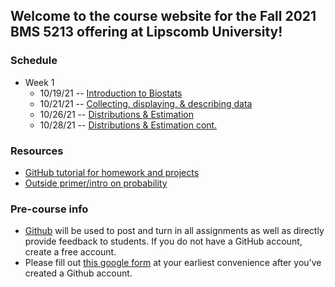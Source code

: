 ## Welcome to the course website for the Fall 2021 BMS 5213 offering at Lipscomb University!


### Schedule

* Week 1
  * 10/19/21 -- [Introduction to Biostats](lectures/week1_pt1.html)
  * 10/21/21 -- [Collecting, displaying, & describing data](lectures/week1_pt2.html)
  * 10/26/21 -- [Distributions & Estimation](lectures/week2_pt1.html)
  * 10/28/21 -- [Distributions & Estimation cont.](lectures/week2_pt2.html)

### Resources
* [GitHub tutorial for homework and projects](resourcedev/tutorials/github.html)
* [Outside primer/intro on probability](https://www0.gsb.columbia.edu/faculty/pglasserman/B6014/probability.pdf)


### Pre-course info
* [Github](https://github.com) will be used to post and turn in all assignments as well as directly provide feedback to students. If you do not have a GitHub account, create a free account.
* Please fill out [this google form](https://forms.gle/AhbUtMGoiyJCHeui6) at your earliest convenience after you've created a Github account.

